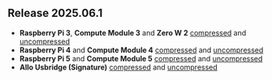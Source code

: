 ## Release 2025.06.1

- **Raspberry Pi 3**, **Compute Module 3** and **Zero W 2**
[compressed](https://image.ropieee.io/ropieeexl_ose_pi3-2025.6.1-stable.20250708.2545.bin.xz) and [uncompressed](https://image.ropieee.io/ropieeexl_ose_pi3-2025.6.1-stable.20250708.2545.bin)
- **Raspberry Pi 4** and **Compute Module 4**
[compressed](https://image.ropieee.io/ropieeexl_ose_pi4-2025.6.1-stable.20250708.2548.bin.xz) and [uncompressed](https://image.ropieee.io/ropieeexl_ose_pi4-2025.6.1-stable.20250708.2548.bin)
- **Raspberry Pi 5** and **Compute Module 5**
[compressed](https://image.ropieee.io/ropieeexl_ose_pi5-2025.6.1-stable.20250708.2549.bin.xz) and [uncompressed](https://image.ropieee.io/ropieeexl_ose_pi5-2025.6.1-stable.20250708.2549.bin)
- **Allo Usbridge (Signature)**
[compressed](https://image.ropieee.io/ropieeexl_ose_usbridge-2025.6.1-stable.20250708.2550.bin.xz) and [uncompressed](https://image.ropieee.io/ropieeexl_ose_usbridge-2025.6.1-stable.20250708.2550.bin)
